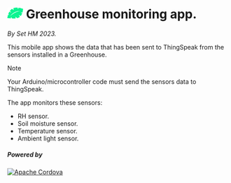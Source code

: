 # <img src="www/img/leaf.svg" alt="" width="36pt"> Greenhouse monitoring app.
_By Set HM 2023._

This mobile app shows the data that has been sent to ThingSpeak from the sensors installed in a Greenhouse.

> [!NOTE]
> Your Arduino/microcontroller code must send the sensors data to ThingSpeak.

The app monitors these sensors:

- RH sensor.
- Soil moisture sensor.
- Temperature sensor.
- Ambient light sensor.



##### Powered by

[<img src="https://cordova.apache.org/static/img/artwork/cordova_logo_normal_dark_large.png" alt="Apache Cordova" width="200px">](https://cordova.apache.org)


